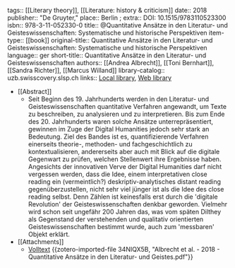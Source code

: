 tags:: [[Literary theory]], [[Literature: history & criticism]]
date:: 2018
publisher:: "De Gruyter,"
place:: Berlin ;
extra:: DOI: 10.1515/9783110523300
isbn:: 978-3-11-052330-0
title:: @Quantitative Ansätze in den Literatur- und Geisteswissenschaften: Systematische und historische Perspektiven
item-type:: [[book]]
original-title:: Quantitative Ansätze in den Literatur- und Geisteswissenschaften: Systematische und historische Perspektiven
language:: ger
short-title:: Quantitative Ansätze in den Literatur- und Geisteswissenschaften
authors:: [[Andrea Albrecht]], [[Toni Bernhart]], [[Sandra Richter]], [[Marcus Willand]]
library-catalog:: uzb.swisscovery.slsp.ch
links:: [Local library](zotero://select/groups/2386895/items/UTB54TFF), [Web library](https://www.zotero.org/groups/2386895/items/UTB54TFF)

- [[Abstract]]
	- Seit Beginn des 19. Jahrhunderts werden in den Literatur- und Geisteswissenschaften quantitative Verfahren angewandt, um Texte zu beschreiben, zu analysieren und zu interpretieren. Bis zum Ende des 20. Jahrhunderts waren solche Ansätze unterrepräsentiert, gewinnen im Zuge der Digital Humanities jedoch sehr stark an Bedeutung. Ziel des Bandes ist es, quantifizierende Verfahren einerseits theorie-, methoden- und fachgeschichtlich zu kontextualisieren, andererseits aber auch mit Blick auf die digitale Gegenwart zu prüfen, welchen Stellenwert ihre Ergebnisse haben. Angesichts der innovativen Verve der Digital Humanities darf nicht vergessen werden, dass die Idee, einem interpretativen close reading ein (vermeintlich?) deskriptiv-analytisches distant reading gegenüberzustellen, nicht sehr viel jünger ist als die Idee des close reading selbst. Denn Zählen ist keinesfalls erst durch die 'digitale Revolution' der Geisteswissenschaften denkbar geworden. Vielmehr wird schon seit ungefähr 200 Jahren das, was vom späten Dilthey als Gegenstand der verstehenden und qualitativ orientierten Geisteswissenschaften bestimmt wurde, auch zum 'messbaren' Objekt erklärt.
- [[Attachments]]
	- [Volltext](https://zenodo.org/record/1286944/files/Schoech_2018_Zeta-kontrastive-Analyse.pdf) {{zotero-imported-file 34NIQX5B, "Albrecht et al. - 2018 - Quantitative Ansätze in den Literatur- und Geistes.pdf"}}
